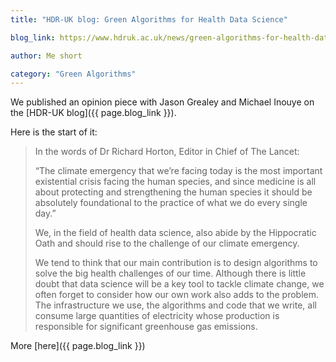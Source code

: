 ```yaml
---
title: "HDR-UK blog: Green Algorithms for Health Data Science"

blog_link: https://www.hdruk.ac.uk/news/green-algorithms-for-health-data-science/

author: Me short

category: "Green Algorithms"
---
```


We published an opinion piece with Jason Grealey and Michael Inouye on the [HDR-UK blog]({{ page.blog_link }}).

Here is the start of it:

> In the words of Dr Richard Horton, Editor in Chief of The Lancet:
>
> “The climate emergency that we’re facing today is the most important existential crisis facing the human species, and since medicine is all about protecting and strengthening the human species it should be absolutely foundational to the practice of what we do every single day.”
>
> We, in the field of health data science, also abide by the Hippocratic Oath and should rise to the challenge of our climate emergency.
>
> We tend to think that our main contribution is to design algorithms to solve the big health challenges of our time. Although there is little doubt that data science will be a key tool to tackle climate change, we often forget to consider how our own work also adds to the problem. The infrastructure we use, the algorithms and code that we write, all consume large quantities of electricity whose production is responsible for significant greenhouse gas emissions. <br>

More [here]({{ page.blog_link }})
